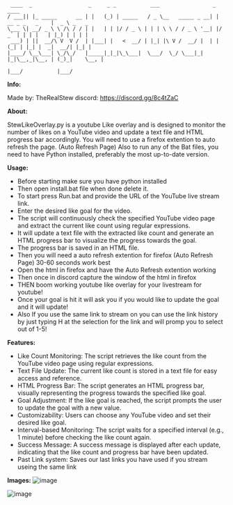 ```
 ____  _                  _     _ _           ___                 _                 ____        
/ ___|| |_ _____      __ | |   (_) | _____   / _ \__   _____ _ __| | __ _ _   _    |  _ \ _   _ 
\___ \| __/ _ \ \ /\ / / | |   | | |/ / _ \ | | | \ \ / / _ \ '__| |/ _` | | | |   | |_) | | | |
 ___) | ||  __/\ V  V /  | |___| |   <  __/ | |_| |\ V /  __/ |  | | (_| | |_| |  _|  __/| |_| |
|____/ \__\___| \_/\_/   |_____|_|_|\_\___|  \___/  \_/ \___|_|  |_|\__,_|\__, | (_)_|    \__, |
                                                                          |___/           |___/  
```
**Info:**

Made by: TheRealStew
discord: https://discord.gg/8c4tZaC


**About:**

StewLikeOverlay.py is a youtube Like overlay and is designed to monitor the number of likes on a YouTube video and update a text file and HTML progress bar accordingly.
You will need to use a firefox extention to auto refresh the page. (Auto Refresh Page) Also to run any of the Bat files, you need to have Python installed, preferably the most up-to-date version.

**Usage:**
  -  Before starting make sure you have python installed 
  -  Then open install.bat file when done delete it.
  -  To start press Run.bat and provide the URL of the YouTube live stream link.
  -  Enter the desired like goal for the video.
  -  The script will continuously check the specified YouTube video page and extract the current like count using regular expressions.
  -  It will update a text file with the extracted like count and generate an HTML progress bar to visualize the progress towards the goal.
  -  The progress bar is saved in an HTML file.
  -  Then you will need a auto refresh extention for firefox (Auto Refresh Page) 30-60 seconds work best
  -  Open the html in firefox and have the Auto Refresh extention working
  -  Then once in discord capture the window of the html in firefox
  -  THEN boom working youtube like overlay for your livestream for youtube!
  -  Once your goal is hit it will ask you if you would like to update the goal and it will update!
  -  Also If you use the same link to stream on you can use the link history by just typing H at the selection for the link and will promp you to select out of 1-5! 

**Features:**

   - Like Count Monitoring: The script retrieves the like count from the YouTube video page using regular expressions.
   - Text File Update: The current like count is stored in a text file for easy access and reference.
   - HTML Progress Bar: The script generates an HTML progress bar, visually representing the progress towards the specified like goal.
   - Goal Adjustment: If the like goal is reached, the script prompts the user to update the goal with a new value.
   - Customizability: Users can choose any YouTube video and set their desired like goal.
   - Interval-based Monitoring: The script waits for a specified interval (e.g., 1 minute) before checking the like count again.
   - Success Message: A success message is displayed after each update, indicating that the like count and progress bar have been updated.
   - Past Link system: Saves our last links you have used if you stream useing the same link

**Images:**
![image](https://github.com/TheRealStew/StewLikeOverlay.py/assets/45191884/dcb92f6f-a7a8-4d59-920c-25fc5ef4d910)

![image](https://github.com/TheRealStew/StewLikeOverlay.py/assets/45191884/af743a7e-3014-4343-bec5-89d61d28db29)
